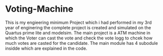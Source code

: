 # Voting-Machine

This is my engieering minimum Project which i had performed in my 3rd year of enginering the complete project is created and simulated on the Quartus prime lite and modelsim.
The main project is a ATM machine in which the Voter can cast the vote and check the vote logg to chcek how much votes are casted for the candidate.
The main module has 4 subodule insidde which are explained in the code.
